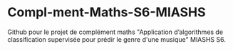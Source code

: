 # Compl-ment-Maths-S6-MIASHS
Github pour le projet de complément maths "Application d’algorithmes de classification supervisée pour prédir le genre d'une musique" MIASHS S6.
